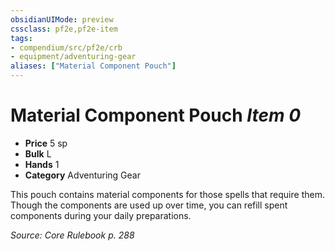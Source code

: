 ```yaml
---
obsidianUIMode: preview
cssclass: pf2e,pf2e-item
tags:
- compendium/src/pf2e/crb
- equipment/adventuring-gear
aliases: ["Material Component Pouch"]
---
```

# Material Component Pouch *Item 0*  

- **Price** 5 sp
- **Bulk** L
- **Hands** 1
- **Category** Adventuring Gear

This pouch contains material components for those spells that require them. Though the components are used up over time, you can refill spent components during your daily preparations.

*Source: Core Rulebook p. 288*
